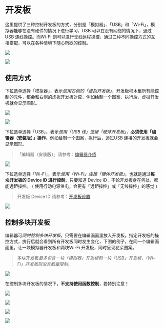 # 开发板

这里提供了三种控制开发板的方式，分别是「模拟器」、「USB」和「Wi-Fi」，模拟器能够在没有硬件的情况下进行学习，USB 可以在没有网络的情况下，通过 USB 连线操控。而Wi-Fi 则可以进行无线远程操控，通过三种不同操控方式的互相搭配，可以在各种情境下随心所欲的控制。

![](board/board-01.jpg)

![](board/upload_a305960c5d3186e1705fbd0719edd5dc.JPG)


## 使用方式

下拉选单选择「模拟器」，表示*使用右侧的「虚拟开发板」*，开发板积木里所有能控制的元件，都会和右侧的虚拟开发板对应，例如绘制一个图案，执行后，虚拟开发板就会显示图形。

![](board/board-02.jpg)

![](board/upload_ed5475fb209b45ed098fe98244184228.JPG)



下拉选单选择「USB」，表示*使用「USB 线」连接「硬体开发板」*，**必须使用「编辑器（安装版）」操作**，例如绘制一个图案，执行后，透过USB 连接的开发板就会显示图形。

> 「编辑器（安装版）」请参考：[编辑器介绍](../info/software.md)

![](board/board-03.jpg)

下拉选单选择「Wi-Fi」，表示*使用「Wi-Fi」连接「硬体开发板」*，也就是通过**每块开发板的 Device ID 进行控制**，只要知道 Device ID，不论开发板身在何处，都能远距操控。 ( 使用行动电源供电，会更有「远距操控」或「无线操控」的感觉 )

> 开发板 Device ID 请参考：[开发板设置](../info/setup.md)

![](board/board-04.jpg)


## 控制多块开发板

编辑器可*同时控制多块开发板*，只需要在编辑画面里放入开发板，指定开发板的操控方式，执行后就会看到所有开发板同时发生变化，下图的例子，在同一个编辑画面里，让一块模拟器开发板和两块Wi-Fi 开发板，同时呈现花朵图案。

> 多块开发板*最多包含一块「模拟器」开发板和一块「USB」开发板，「Wi-Fi」开发板则没有数量限制*。

![](board/board-05.jpg)

在控制多块开发板的情况下，**不支持使用函数控制**，要特别注意！

![](board/board-06.jpg)

![](board/upload_d910330f4e5dadc186b69c21c4ff8645.JPG)

![](board/board-07.jpg)

![](board/upload_ea4ff5dace7523836f3e5e57283affda.JPG)
